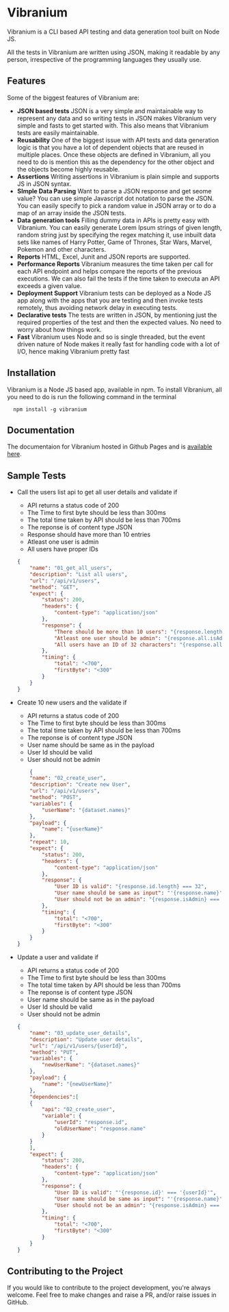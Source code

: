# Vibranium

Vibranium is a CLI based API testing and data generation tool built on Node JS. 

All the tests in Vibranium are written using JSON, making it readable by any person, irrespective of the programming languages they usually use.



## Features

Some of the biggest features of Vibranium are:

- **JSON based tests** JSON is a very simple and maintainable way to represent any data and so writing tests in JSON makes Vibranium very simple and fasts to get started with. This also means that Vibranium tests are easily maintainable.
- **Reusability** One of the biggest issue with API tests and data generation logic is that you have a lot of dependent objects that are reused in multiple places. Once these objects are defined in Vibranium, all you need to do is mention this as the dependency for the other object and the objects become highly reusable.
- **Assertions** Writing assertions in Vibranium is plain simple and supports JS in JSON syntax.
- **SImple Data Parsing** Want to parse a JSON response and get seome value? You can use simple Javascript dot notation to parse the JSON. You can easily specify to pick a random value in JSON array or to do a map of an array  inside the JSON tests.
- **Data generation tools** Filling dummy data in APIs is pretty easy with Vibranium. You can easily generate Lorem Ipsum strings of given length, random string just by specifying the regex matching it, use inbuilt data sets like names of Harry Potter, Game of Thrones, Star Wars, Marvel, Pokemon and other characters.
- **Reports** HTML, Excel, Junit and JSON reports are supported.
- **Performance Reports** Vibranium measures the time taken per call for each API endpoint and helps compare the reports of the previous executions. We can also fail the tests if the time taken to executa an API exceeds a given value.
- **Deployment Support** Vibranium tests can be deployed as a Node JS app along with the apps that you are testing and then invoke tests remotely, thus avoiding network delay in executing tests.
- **Declarative tests** The tests are written in JSON, by mentioning just the required properties of the test and then the expected values. No need to worry about how things work.
- **Fast** Vibranium uses Node and so is single threaded, but the event driven nature of Node makes it really fast for handling code with a lot of I/O, hence making Vibranium pretty fast



## Installation

Vibranium is a Node JS based app, available in npm. To install Vibranium, all you need to do is run the following command in the terminal
```shell
  npm install -g vibranium
``` 


## Documentation

The documentaion for Vibranium hosted in Github Pages and is [available here](https://sarathm09.github.io/vibranium/).


## Sample Tests

- Call the users list api to get all user details and validate if
    - API returns a status code of 200
    - The Time to first byte should be less than 300ms 
    - The total time taken by API should be less than 700ms
    - The reponse is of content type JSON
    - Response should have more than 10 entries
    - Atleast one user is admin
    - All users have proper IDs
    ```json
    {
        "name": "01_get_all_users",
        "description": "List all users",
        "url": "/api/v1/users",
        "method": "GET",
        "expect": {
            "status": 200,
            "headers": {
                "content-type": "application/json"
            },
            "response": {
                "There should be more than 10 users": "{response.length} > 10",
                "Atleast one user should be admin": "{response.all.isAdmin}.filter(isAdmin => isAdmin).length >= 1",
                "All users have an ID of 32 characters": "{response.all.id}.every(id => id.length === 32)"
            },
            "timing": {
                "total": "<700",
                "firstByte": "<300"
            }
        }
    }
    ```

- Create 10 new users and the validate if
    - API returns a status code of 200
    - The Time to first byte should be less than 300ms 
    - The total time taken by API should be less than 700ms
    - The reponse is of content type JSON
    - User name should be same as in the payload
    - User Id should be valid
    - User should not be admin

    ```json
        {
        "name": "02_create_user",
        "description": "Create new User",
        "url": "/api/v1/users",
        "method": "POST",
        "variables": {
            "userName": "{dataset.names}"
        },
        "payload": {
            "name": "{userName}"
        },
        "repeat": 10,
        "expect": {
            "status": 200,
            "headers": {
                "content-type": "application/json"
            },
            "response": {
                "User ID is valid": "{response.id.length} === 32",
                "User name should be same as input": "'{response.name}' === '{userName}'",
                "User should not be an admin": "{response.isAdmin} === false"
            },
            "timing": {
                "total": "<700",
                "firstByte": "<300"
            }
        }
    }
    ```

- Update a user and validate if
    - API returns a status code of 200
    - The Time to first byte should be less than 300ms 
    - The total time taken by API should be less than 700ms
    - The reponse is of content type JSON
    - User name should be same as in the payload
    - User Id should be valid
    - User should not be admin

    ```json
    {
        "name": "03_update_user_details",
        "description": "Update user details",
        "url": "/api/v1/users/{userId}",
        "method": "PUT",
        "variables": {
            "newUserName": "{dataset.names}"
        },
        "payload": {
            "name": "{newUserName}"
        },
        "dependencies":[
        {
            "api": "02_create_user",
            "variable": {
                "userId": "response.id",
                "oldUserName": "response.name"
            }
        }  
        ],
        "expect": {
            "status": 200,
            "headers": {
                "content-type": "application/json"
            },
            "response": {
                "User ID is valid": "'{response.id}' === '{userId}'",
                "User name should be same as input": "'{response.name}' === '{newUserName}'",
                "User should not be an admin": "{response.isAdmin} === false"
            },
            "timing": {
                "total": "<700",
                "firstByte": "<300"
            }
        }
    }
    ```
    

## Contributing to the Project

If you would like to contribute to the project development, you're always welcome. Feel free to make changes and raise a PR, and/or raise issues in GitHub.
